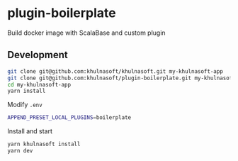 # plugin-boilerplate
Build docker image with ScalaBase and custom plugin

## Development

```bash
git clone git@github.com:khulnasoft/khulnasoft.git my-khulnasoft-app
git clone git@github.com:khulnasoft/plugin-boilerplate.git my-khulnasoft-app/packages/plugins/@khulnasoft/plugin-boilerplate
cd my-khulnasoft-app
yarn install
```

Modify `.env`

```bash
APPEND_PRESET_LOCAL_PLUGINS=boilerplate
```

Install and start

```bash
yarn khulnasoft install
yarn dev
```
